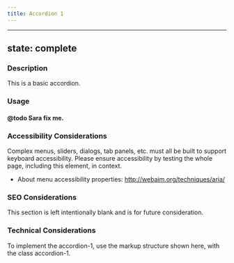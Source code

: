 ```yaml
--- 
title: Accordion 1 
---
```


---
state: complete
---

### Description
This is a basic accordion.

### Usage
#### @todo Sara fix me.

### Accessibility Considerations
Complex menus, sliders, dialogs, tab panels, etc. must all be built to support keyboard accessibility. Please ensure accessibility by testing the whole page, including this element, in context.

* About menu accessibility properties: http://webaim.org/techniques/aria/

### SEO Considerations
This section is left intentionally blank and is for future consideration.

### Technical Considerations
To implement the accordion-1, use the markup structure shown here, with the class accordion-1.
